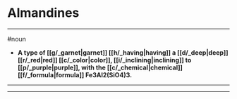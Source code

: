 # Almandines
---
#noun
- **A type of [[g/_garnet|garnet]] [[h/_having|having]] a [[d/_deep|deep]] [[r/_red|red]] [[c/_color|color]], [[i/_inclining|inclining]] to [[p/_purple|purple]], with the [[c/_chemical|chemical]] [[f/_formula|formula]] Fe3Al2(SiO4)3.**
---
---
